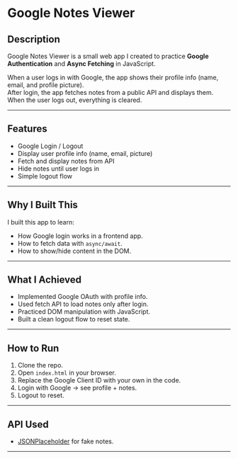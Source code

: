 # Google Notes Viewer  

## Description  
Google Notes Viewer is a small web app I created to practice **Google Authentication** and **Async Fetching** in JavaScript.  

When a user logs in with Google, the app shows their profile info (name, email, and profile picture).  
After login, the app fetches notes from a public API and displays them.  
When the user logs out, everything is cleared.  

---

## Features  
- Google Login / Logout  
- Display user profile info (name, email, picture)  
- Fetch and display notes from API  
- Hide notes until user logs in  
- Simple logout flow  

---

## Why I Built This  
I built this app to learn:  
- How Google login works in a frontend app.  
- How to fetch data with `async/await`.  
- How to show/hide content in the DOM.  

---

## What I Achieved  
- Implemented Google OAuth with profile info.  
- Used fetch API to load notes only after login.  
- Practiced DOM manipulation with JavaScript.  
- Built a clean logout flow to reset state.  

---

## How to Run  
1. Clone the repo.  
2. Open `index.html` in your browser.  
3. Replace the Google Client ID with your own in the code.  
4. Login with Google → see profile + notes.  
5. Logout to reset.  

---

## API Used  
- [JSONPlaceholder](https://jsonplaceholder.typicode.com/) for fake notes.  

---
